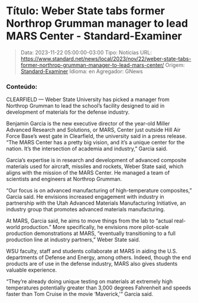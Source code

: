 # Título: Weber State tabs former Northrop Grumman manager to lead MARS Center - Standard-Examiner

>Data: 2023-11-22 05:00:00-03:00
>Tipo: Notícias
>URL: https://www.standard.net/news/local/2023/nov/22/weber-state-tabs-former-northrop-grumman-manager-to-lead-mars-center/
>Origem: [Standard-Examiner](https://www.standard.net)
>Idioma: en
>Agregador: GNews

### Conteúdo:

CLEARFIELD — Weber State University has picked a manager from Northrop Grumman to lead the school’s facility designed to aid in development of materials for the defense industry.

Benjamin Garcia is the new executive director of the year-old Miller Advanced Research and Solutions, or MARS, Center just outside Hill Air Force Base’s west gate in Clearfield, the university said in a press release. “The MARS Center has a pretty big vision, and it’s a unique center for the nation. It’s the intersection of academia and industry,” Garcia said.

Garcia’s expertise is in research and development of advanced composite materials used for aircraft, missiles and rockets, Weber State said, which aligns with the mission of the MARS Center. He managed a team of scientists and engineers at Northrop Grumman.

“Our focus is on advanced manufacturing of high-temperature composites,” Garcia said. He envisions increased engagement with industry in partnership with the Utah Advanced Materials Manufacturing Initiative, an industry group that promotes advanced materials manufacturing.

At MARS, Garcia said, he aims to move things from the lab to “actual real-world production.” More specifically, he envisions more pilot-scale production demonstrations at MARS, “eventually transitioning to a full production line at industry partners,” Weber State said.

WSU faculty, staff and students collaborate at MARS in aiding the U.S. departments of Defense and Energy, among others. Indeed, though the end products are of use in the defense industry, MARS also gives students valuable experience.

“They’re already doing unique testing on materials at extremely high temperatures potentially greater than 3,000 degrees Fahrenheit and speeds faster than Tom Cruise in the movie ‘Maverick,'” Garcia said.
